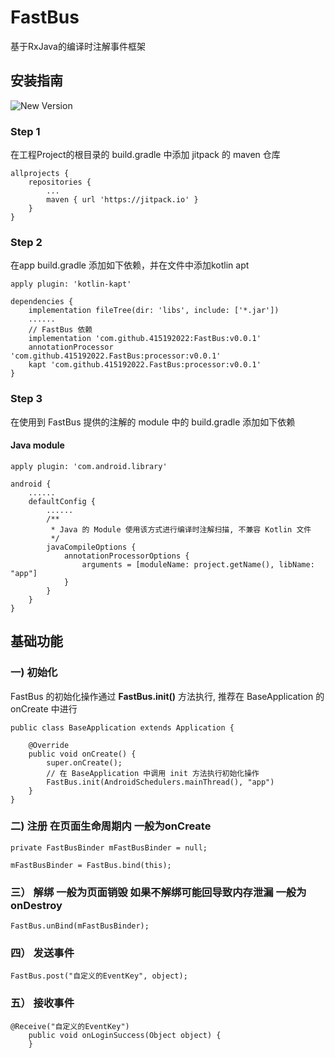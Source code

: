 # FastBus
基于RxJava的编译时注解事件框架

## 安装指南
![New Version](https://jitpack.io/v/415192022/FastBus.svg)
### Step 1
在工程Project的根目录的 build.gradle 中添加 jitpack 的 maven 仓库
```
allprojects {
    repositories {
    	...
	    maven { url 'https://jitpack.io' }
    }
}
```
### Step 2
在app build.gradle 添加如下依赖，并在文件中添加kotlin apt 
```
apply plugin: 'kotlin-kapt'
```
```
dependencies {
    implementation fileTree(dir: 'libs', include: ['*.jar'])
    ......
    // FastBus 依赖
    implementation 'com.github.415192022:FastBus:v0.0.1'
    annotationProcessor 'com.github.415192022.FastBus:processor:v0.0.1'
    kapt 'com.github.415192022.FastBus:processor:v0.0.1'
}
```
### Step 3
在使用到 FastBus 提供的注解的 module 中的 build.gradle 添加如下依赖

#### Java module
```
apply plugin: 'com.android.library'

android {
    ......
    defaultConfig {
        ......
        /**
         * Java 的 Module 使用该方式进行编译时注解扫描, 不兼容 Kotlin 文件
         */
        javaCompileOptions {
            annotationProcessorOptions {
                arguments = [moduleName: project.getName(), libName: "app"]
            }
        }
    }
}
```
## 基础功能
### 一) 初始化
FastBus 的初始化操作通过 **FastBus.init()** 方法执行, 推荐在 BaseApplication 的 onCreate 中进行
```
public class BaseApplication extends Application {

    @Override
    public void onCreate() {
        super.onCreate();
        // 在 BaseApplication 中调用 init 方法执行初始化操作
        FastBus.init(AndroidSchedulers.mainThread(), "app")
    }
}
```
### 二) 注册 在页面生命周期内 一般为onCreate
```
private FastBusBinder mFastBusBinder = null;

mFastBusBinder = FastBus.bind(this);
```
### 三） 解绑 一般为页面销毁  如果不解绑可能回导致内存泄漏  一般为onDestroy
```
FastBus.unBind(mFastBusBinder);
```
### 四） 发送事件 
```
FastBus.post("自定义的EventKey", object);
```
### 五） 接收事件 
```
@Receive("自定义的EventKey")
    public void onLoginSuccess(Object object) {
    }
```